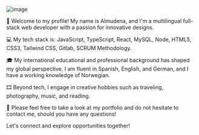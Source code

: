 ![image](https://github.com/Almudena-Rendon/Almudena-Rendon/assets/126793941/45f765ba-cd7d-4b83-bd8a-22477ebdb471)

👋 Welcome to my profile! My name is Almudena, and I'm a multilingual full-stack web developer with a passion for innovative designs.

💻 My tech stack is: JavaScript, TypeScript, React, MySQL, Node, HTML5, CSS3, Tailwind CSS, Gitlab, SCRUM Methodology.

🎓 My international educational and professional background has shaped my global perspective. I am fluent in Spanish, English, and German, and I have a working knowledge of Norwegian.

🎞️ Beyond tech, I engage in creative hobbies such as traveling, photography, music, and reading.

🌱 Please feel free to take a look at my portfolio and do not hesitate to contact me, should you have any questions!


   Let's connect and explore opportunities together!


